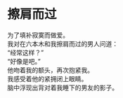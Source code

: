 # 擦肩而过

为了填补寂寞而做爱。
\
我对在六本木和我擦肩而过的男人问道：
\
“经常这样？”
\
“好像是吧。”
\
他吻着我的额头，再次抱紧我。
\
我感受着他的紧拥闭上眼睛。
\
脑中浮现出背对着我睡下的男友的影子。















